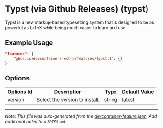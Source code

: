 
# Typst (via Github Releases) (typst)

Typst is a new markup-based typesetting system that is designed to be as powerful as LaTeX while being much easier to learn and use.

## Example Usage

```json
"features": {
    "ghcr.io/devcontainers-extra/features/typst:1": {}
}
```

## Options

| Options Id | Description | Type | Default Value |
|-----|-----|-----|-----|
| version | Select the version to install. | string | latest |



---

_Note: This file was auto-generated from the [devcontainer-feature.json](devcontainer-feature.json).  Add additional notes to a `NOTES.md`._
